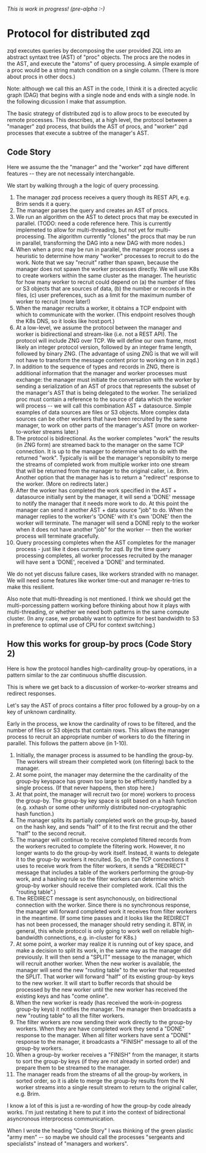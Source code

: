 *This is work in progress! (pre-alpha :-)*

# Protocol for distributed zqd

zqd executes queries by decomposing the user provided ZQL into an abstract syntaxt tree (AST) of "proc" objects. The procs are the nodes in the AST, and execute the "atoms" of query processing. A simple example of a proc would be a string match condition on a single column. (There is more about procs in other docs.) 

Note: although we call this an AST in the code, I think it is a directed acyclic graph (DAG) that begins with a single node and ends with a single node. In the following dicussion I make that assumption.

The basic strategy of distributed zqd is to allow procs to be executed by remote processes. This describes, at a high level, the protocol between a "manager" zqd process, that builds the AST of procs, and "worker" zqd processes that execute a subtree of the manager's AST.

## Code Story

Here we assume the the "manager" and the "worker" zqd have different features -- they are not necessaily interchangable.

We start by walking through a the logic of query processing. 

1. The manager zqd process receives a query though its REST API, e.g. Brim sends it a query.
2. The manager parses the query and creates an AST of procs.
3. We run an algorithm on the AST to detect procs that may be executed in parallel. (TODO: need a code reference here. This is currently implemeted to allow for multi-threading, but not yet for multi-processing. The algorithm currently "clones" the procs that may be run in parallel, transforming the DAG into a new DAG with more nodes.)
4. When when a proc may be run in parallel, the manager process uses a heuristic to determine how many "worker" processes to recruit to do the work. Note that we say "recruit" rather than spawn, because the manager does not spawn the worker processes directly. We will use K8s to create workers within the same cluster as the manager. The heuristic for how many worker to recruit could depend on (a) the number of files or S3 objects that are sources of data, (b) the number or records in the files, (c) user preferences, such as a limit for the maximum number of worker to recruit (more later!)
5. When the manager recruits a worker, it obtains a TCP endpoint with which to communicate with the worker. (This endpoint resolves though the K8s DNS, so it looks like host:port.)
6. At a low-level, we assume the protocol between the manager and worker is bidirectional and stream-like (i.e. not a REST API). The protocol will include ZNG over TCP. We will define our own frame, most likely an integer protocol version, followed by an integer frame length, followed by binary ZNG. (The advantage of using ZNG is that we will will not have to transform the message content prior to working on it in zqd.)
7. In addition to the sequence of types and records in ZNG, there is additional information that the manager and worker processes must exchange: the manager must initiate the conversation with the worker by sending a serialization of an AST of procs that represents the subset of the manager's AST that is being delegated to the worker. The serialized proc must contain a reference to the source of data which the worker will process -- we will call this combination AST + datasource. Simple examples of data sources are files or S3 objects. More complex data sources can be other workers that have been recruited by the same manager, to work on other parts of the manager's AST (more on worker-to-worker streams later.)
8. The protocol is bidirectional. As the worker completes "work" the results (in ZNG form) are streamed back to the manager on the same TCP connection. It is up to the manager to determine what to do with the returned "work". Typically is will be the manager's reponsiblity to merge the streams of completed work from multiple worker into one stream that will be returned from the manager to the original caller, i.e. Brim. Another option that the manager has is to return a "redirect" response to the worker. (More on redirects later.)
9. After the worker has completed the work specified in the AST + datasource initially sent by the manager, it will send a 'DONE' message to notify the manager that it needs more work to do. At this point the manager can send it another AST + data source "job" to do. When the manager replies to the worker's 'DONE' with it's own 'DONE' then the worker will terminate. The manager will send a DONE reply to the worker when it does not have another "job" for the worker -- then the worker process will terminate gracefully.
10. Query processing completes when the AST completes for the manager process - just like it does currently for zqd. By the time query processing completes, all worker processes recruited by the manager will have sent a 'DONE', received a 'DONE' and terminated.

We do not yet discuss failure cases, like workers stranded with no manager. We will need some features like worker time-out and manager re-tries to make this resilient.

Also note that multi-threading is not mentioned. I think we should get the multi-porcessing pattern working before thinking about how it plays with multi-threading, or whether we need both patterns in the same compute cluster. (In any case, we probably want to optimize for best bandwidth to S3 in preference to optimal use of CPU for context switching.)

## How this works for group-by procs (Code Story 2)

Here is how the protocol handles high-cardinality group-by operations, in a pattern similar to the zar continuous shuffle discussion.

This is where we get back to a discussion of worker-to-worker streams and redirect responses.

Let's say the AST of procs contains a filter proc followed by a group-by on a key of unknown cardinality.

Early in the process, we know the cardinality of rows to be filtered, and the number of files or S3 objects that contain rows. This allows the manager process to recruit an appropriate number of workers to do the filtering in parallel. This follows the pattern above (in 1-10).

1. Initially, the manager process is assumed to be handling the group-by. The workers will stream their completed work (on filtering) back to the manager. 
2. At some point, the manager may determine the the cardinality of the group-by keyspace has grown too large to be efficiently handled by a single process. (If that never happens, then stop here.)
3. At that point, the manager will recruit two (or more) workers to process the group-by. The group-by key space is split based on a hash function (e.g. xxhash or some other uniformly distributed non-cryptographic hash function.) 
4. The manager splits its partially completed work on the group-by, based on the hash key, and sends "half" of it to the first recruit and the other "half" to the second recruit.
5. The manager will continue to receive completed filtered records from the workers recruited to complete the filtering work. However, it no longer wants to do the group-by work itself. Instead, it wants to delegate it to the group-by workers it recruited. So, on the TCP connections it uses to receive work from the filter workers, it sends a "REDIRECT" message that includes a table of the workers performing the group-by work, and a hashing rule so the filter workers can determine which group-by worker should receive their completed work. (Call this the "routing table".)
6. The REDIRECT message is sent asynchonously, on bidirectional connection with the worker. Since there is no synchronous response, the manager will forward completed work it receives from filter workers in the meantime. (If some time passes and it looks like the REDIRECT has not been processed, the manager should retry sending it. BTW, in general, this whole protocol is only going to work well on reliable high-bandwidth connections, e.g. in-cluster for K8s.)
7. At some point, a worker may realize it is running out of key space, and make a decision to split its work, in the same way as the manager did previously. It will then send a "SPLIT" message to the manager, which will recruit another worker. When the new worker is available, the manager will send the new "routing table" to the worker that requested the SPLIT. That worker will forward "half" of its existing group-by keys to the new worker. It will start to buffer records that should be processed by the new worker until the new worker has received the existing keys and has "come online".
8. When the new worker is ready (has received the work-in-pogress group-by keys) it notifies the manager. The manager then broadcasts a new "routing table" to all the filter workers.
9. The filter workers are now sending their work directly to the group-by workers. When they are have completed work they send a "DONE" response to the manager. When all filter workers have sent a "DONE" response to the manager, it broadcasts a "FINISH" message to all of the group-by workers.
10. When a group-by worker receives a "FINISH" from the manager, it starts to sort the group-by keys (if they are not already in sorted order) and prepare them to be streamed to the manager.
11. The manager reads from the streams of all the group-by workers, in sorted order, so it is able to merge the group-by results from the N worker streams into a single result stream to return to the original caller, e.g. Brim.

I know a lot of this is just a re-wording of how the group-by code already works. I'm just restating it here to put it into the context of bidirectional asyncronous interprocess communication.

When I wrote the heading "Code Story" I was thinking of the green plastic "army men" -- so maybe we should call the processes "sergeants and specialists" instead of "managers and workers".
